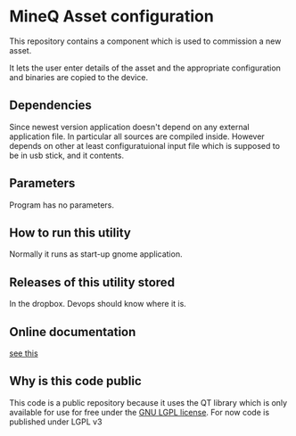 # MineQ Asset configuration

This repository contains a component which is used to commission a new asset.

It lets the user enter details of the asset and the appropriate configuration and binaries are copied to the device.

## Dependencies

Since newest version application doesn't depend on any external application file. In particular all sources are compiled inside. However depends on other at least
configuratuional input file which is supposed to be in usb stick, and it contents.

## Parameters

Program has no parameters.

## How to run this utility

Normally it runs as start-up gnome application.

## Releases of this utility stored

In the dropbox. Devops should know where it is.

## Online documentation

[see this]( https://confluence.quartileone.com/x/EyQQAw )


## Why is this code public

This code is a public repository because it uses the QT library which is only available for use for free under the [GNU LGPL license](http://doc.qt.io/qt-5/licensing.html).
For now code is published under LGPL v3
